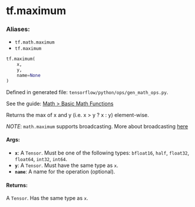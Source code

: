 <div itemscope itemtype="http://developers.google.com/ReferenceObject">
<meta itemprop="name" content="tf.maximum" />
</div>

# tf.maximum

### Aliases:

* `tf.math.maximum`
* `tf.maximum`

``` python
tf.maximum(
    x,
    y,
    name=None
)
```



Defined in generated file: `tensorflow/python/ops/gen_math_ops.py`.

See the guide: [Math > Basic Math Functions](../../../api_guides/python/math_ops.md#Basic_Math_Functions)

Returns the max of x and y (i.e. x > y ? x : y) element-wise.

*NOTE*: `math.maximum` supports broadcasting. More about broadcasting
[here](http://docs.scipy.org/doc/numpy/user/basics.broadcasting.html)

#### Args:

* <b>`x`</b>: A `Tensor`. Must be one of the following types: `bfloat16`, `half`, `float32`, `float64`, `int32`, `int64`.
* <b>`y`</b>: A `Tensor`. Must have the same type as `x`.
* <b>`name`</b>: A name for the operation (optional).


#### Returns:

A `Tensor`. Has the same type as `x`.